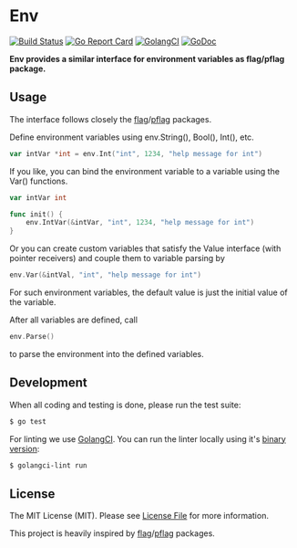 # Env

[![Build Status](https://travis-ci.com/goph/env.svg?branch=master)](https://travis-ci.com/goph/env)
[![Go Report Card](https://goreportcard.com/badge/github.com/goph/env?style=flat-square)](https://goreportcard.com/report/github.com/goph/env)
[![GolangCI](https://golangci.com/badges/github.com/goph/env.svg)](https://golangci.com)
[![GoDoc](http://img.shields.io/badge/godoc-reference-5272B4.svg?style=flat-square)](https://godoc.org/github.com/goph/env)

**Env provides a similar interface for environment variables as flag/pflag package.**

## Usage

The interface follows closely the [flag](https://golang.org/pkg/flag)/[pflag](https://github.com/spf13/pflag) packages.

Define environment variables using env.String(), Bool(), Int(), etc.

```go
var intVar *int = env.Int("int", 1234, "help message for int")
```

If you like, you can bind the environment variable to a variable using the Var() functions.

```go
var intVar int

func init() {
    env.IntVar(&intVar, "int", 1234, "help message for int")
}
```

Or you can create custom variables that satisfy the Value interface (with pointer receivers) and couple them to variable parsing by

```go
env.Var(&intVal, "int", "help message for int")
```

For such environment variables, the default value is just the initial value of the variable.

After all variables are defined, call

```go
env.Parse()
```

to parse the environment into the defined variables.


## Development

When all coding and testing is done, please run the test suite:

``` bash
$ go test
```

For linting we use [GolangCI](https://golangci.com/). You can run the linter locally using it's [binary version](https://github.com/golangci/golangci-lint#ci-installation):

```bash
$ golangci-lint run
```


## License

The MIT License (MIT). Please see [License File](LICENSE) for more information.

This project is heavily inspired by [flag](https://golang.org/pkg/flag)/[pflag](https://github.com/spf13/pflag) packages.
